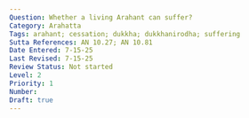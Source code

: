 ```yaml
---
Question: Whether a living Arahant can suffer?
Category: Arahatta
Tags: arahant; cessation; dukkha; dukkhanirodha; suffering
Sutta References: AN 10.27; AN 10.81
Date Entered: 7-15-25
Last Revised: 7-15-25
Review Status: Not started
Level: 2
Priority: 1
Number: 
Draft: true
---
```


<!-- 
Notes:

The Buddha often speaks of one, presumably the Arahant, if it is anyone at all, who is an end-maker of suffering in the present life.

Brahmali thinks so, it appears.
 -->